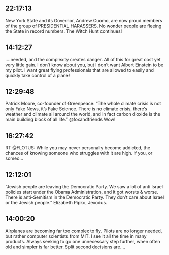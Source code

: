 ## 22:17:13
New York State and its Governor, Andrew Cuomo, are now proud members of the group of PRESIDENTIAL HARASSERS. No wonder people are fleeing the State in record numbers. The Witch Hunt continues!
## 14:12:27
....needed, and the complexity creates danger. All of this for great cost yet very little gain. I don’t know about you, but I don’t want Albert Einstein to be my pilot. I want great flying professionals that are allowed to easily and quickly take control of a plane!
## 12:29:48
Patrick Moore, co-founder of Greenpeace: “The whole climate crisis is not only Fake News, it’s Fake Science. There is no climate crisis, there’s weather and climate all around the world, and in fact carbon dioxide is the main building block of all life.” @foxandfriends  Wow!
## 16:27:42
RT @FLOTUS: While you may never personally become addicted, the chances of knowing someone who struggles with it are high. If you, or someo…
## 12:12:01
“Jewish people are leaving the Democratic Party. We saw a lot of anti Israel policies start under the Obama Administration, and it got worsts &amp; worse. There is anti-Semitism in the Democratic Party. They don’t care about Israel or the Jewish people.” Elizabeth Pipko, Jexodus.
## 14:00:20
Airplanes are becoming far too complex to fly. Pilots are no longer needed, but rather computer scientists from MIT. I see it all the time in many products. Always seeking to go one unnecessary step further, when often old and simpler is far better. Split second decisions are....
